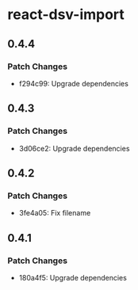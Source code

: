 # react-dsv-import

## 0.4.4

### Patch Changes

- f294c99: Upgrade dependencies

## 0.4.3

### Patch Changes

- 3d06ce2: Upgrade dependencies

## 0.4.2

### Patch Changes

- 3fe4a05: Fix filename

## 0.4.1

### Patch Changes

- 180a4f5: Upgrade dependencies
